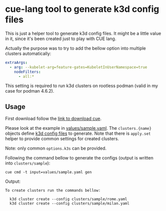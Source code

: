 # cue-lang tool to generate k3d config files

This is just a helper tool to generate k3d config files. It might be a little value in it, since it's been created just to play with CUE lang.

Actually the purpose was to try to add the bellow option into multiple clusters automatically:

```yaml
extraArgs:
  - arg: --kubelet-arg=feature-gates=KubeletInUserNamespace=true
    nodeFilters:
      - all:*
```

This setting is required to run k3d clusters on rootless podman (valid in my case for podman 4.6.2).

## Usage

First download follow the [link to download cue](https://github.com/cue-lang/cue/releases/).

Please look at the example in [values/sample.yaml](values/sample.yaml). The `clusters.{name}` objects define [k3d config files](https://k3d.io/v5.1.0/usage/configfile/) to generate. Note that there is `apply.set` helper to provide common settings for created clusters.

Note: only common `options.k3s` can be provided.

Following the command bellow to generate the configs (output is written into `clusters/sample`):

```shell
cue cmd -t input=values/sample.yaml gen
```

Output:

```
To create clusters run the commands bellow:

  k3d cluster create --config clusters/sample/rome.yaml
  k3d cluster create --config clusters/sample/milan.yaml
```
